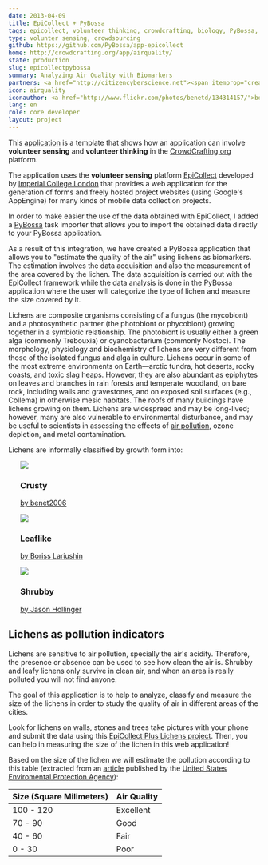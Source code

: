 ```yaml
---
date: 2013-04-09
title: EpiCollect + PyBossa
tags: epicollect, volunteer thinking, crowdcrafting, biology, PyBossa, air quality, science
type: volunter sensing, crowdsourcing
github: https://github.com/PyBossa/app-epicollect
home: http://crowdcrafting.org/app/airquality/
state: production
slug: epicollectpybossa
summary: Analyzing Air Quality with Biomarkers
partners: <a href="http://citizencyberscience.net"><span itemprop="creator">Citizen Cyberscience Centre</span></a>, <a href="http://www.imperial.ac.uk/"><span itemprop="creator">Imperial College London</span></a>
icon: airquality
iconauthor: <a href="http://www.flickr.com/photos/benetd/134314157/">benet2006</a>
lang: en
role: core developer
layout: project
---
```


This [application](http://crowdcrafting.org/app/airquality/) is a template that shows how an application can involve **volunteer sensing** and **volunteer thinking** in the [CrowdCrafting.org](http://crowdcrafting.org) platform.

The application uses the **volunteer sensing** platform [EpiCollect](http://plus.epicollect.net) developed by [Imperial College London](http://www.imperial.ac.uk/) that provides a web application for the generation of forms and freely hosted project websites (using Google's AppEngine) for many kinds of mobile data collection projects. 

In order to make easier the use of the data obtained with EpiCollect, I added a [PyBossa](http://dev.pybossa.com) task importer that allows you to import the obtained data directly to your PyBossa application.

As a result of this integration, we have created a PyBossa application that allows you to "estimate the quality of the air" using lichens as biomarkers. The estimation involves the data acquisition and also the measurement of the area covered by the lichen. The data acquisition is carried out with the EpiCollect framework while the data analysis is done in the PyBossa application where the user will categorize the type of lichen and measure the size covered by it.

<p>Lichens are composite organisms consisting of a fungus (the mycobiont) and a photosynthetic partner (the photobiont or phycobiont) growing together in a symbiotic relationship. The photobiont is usually either a green alga (commonly Trebouxia) or cyanobacterium (commonly Nostoc). The morphology, physiology and biochemistry of lichens are very different from those of the isolated fungus and alga in culture. Lichens occur in some of the most extreme environments on Earth—arctic tundra, hot deserts, rocky coasts, and toxic slag heaps. However, they are also abundant as epiphytes on leaves and branches in rain forests and temperate woodland, on bare rock, including walls and gravestones, and on exposed soil surfaces (e.g., Collema) in otherwise mesic habitats. The roofs of many buildings have lichens growing on them. Lichens are widespread and may be long-lived; however, many are also vulnerable to environmental disturbance, and may be useful to scientists in assessing the effects of <a href="http://www.nature.com/nature/journal/v289/n5795/abs/289289a0.html">air pollution</a>, ozone depletion, and metal contamination.</p>

<p>Lichens are informally classified by growth form into:</p>
<div class="row-fluid">
<div class="span12">
<ul class="thumbnails" style="list-style: none; !important;">
    <li class="span4">
        <div class="thumbnail">
            <img src="http://farm1.staticflickr.com/47/134314157_b17f465dfc.jpg">
        <h3>Crusty</h3>
        <p><a href="http://www.flickr.com/photos/benetd/134314157/"><i class="fa fa-picture-o"></i> by benet2006</a></p>
        </div>
    </li>
    <li class="span4">
        <div class="thumbnail">
            <img src="http://farm3.staticflickr.com/2607/3986134065_faebf320c6.jpg">
            <h3>Leaflike</h3>
            <p><a href="http://www.flickr.com/photos/zquirell/3986134065/"><i class="fa fa-picture-o"></i> by Boriss Lariushin</a></p>
        </div>
    </li>
    <li class="span4">
        <div class="thumbnail">
            <img src="http://farm4.staticflickr.com/3294/2451758194_ea0bbfdcc9.jpg">
            <h3>Shrubby</h3>
            <p><a href="http://www.flickr.com/photos/7147684@N03/2451758194/"><i class="fa fa-picture-o"></i> by Jason Hollinger</a></p>
        </div>
    </li>
</ul>
</div>
</div>
<h2>Lichens as pollution indicators</h2>
<p>Lichens are sensitive to air pollution, specially the air's acidity. Therefore, the presence or absence can be used to see how clean the air is. Shrubby and leafy lichens only survive in clean air, and when an area is really polluted you will not find anyone.</p>

<p>The goal of this application is to help to analyze, classify and measure the size of the lichens in order to study the quality of air in different areas of the cities.</p>

<p>Look for lichens on walls, stones and trees take pictures with your phone and submit the data using this <a href="http://plus.epicollet.net/lichens">EpiCollect Plus Lichens project</a>. Then, you can help in measuring the size of the lichen in this web application!</p>
<p>Based on the size of the lichen we will estimate the pollution according to this table (extracted from an <a href="http://www.epa.gov/airnow/workshop_teachers/dont_take_a_lichen_for_pollution.pdf">article</a> published by the <a href="http://www.epa.gov/">United States Enviromental Protection Agency</a>):</p>
<table class="table table-striped">
    <thead>
        <tr>
            <th>Size (Square Milimeters)</th>
            <th>Air Quality</th>
        </tr>
    </thead>
    <tbody>
        <tr>
            <td>100 - 120</td>
            <td>Excellent</td>
        </tr>
        <tr>
            <td>70 - 90</td>
            <td>Good</td>
        </tr>
        <tr>
            <td>40 - 60</td>
            <td>Fair</td>
        </tr>
        <tr>
            <td>0 - 30</td>
            <td>Poor</td>
        </tr>
    </tbody>
</table>
